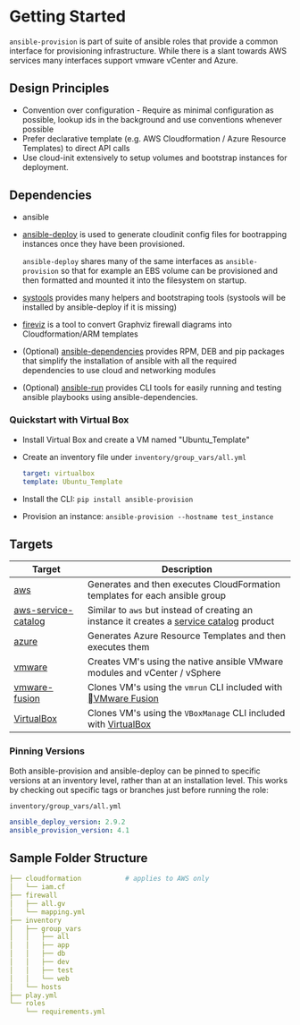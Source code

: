 # Getting Started

`ansible-provision` is part of suite of ansible roles that provide a common interface for provisioning infrastructure.
While there is a slant towards AWS services many interfaces support vmware vCenter and Azure.

## Design Principles

* Convention over configuration - Require as minimal configuration as possible, lookup ids in the background and use conventions whenever possible
* Prefer declarative template (e.g. AWS Cloudformation / Azure Resource Templates) to direct API calls
* Use cloud-init extensively to setup volumes and bootstrap instances for deployment.

## Dependencies

* ansible
* [ansible-deploy](http://www.moshloop.com/ansible-deploy) is used to generate cloudinit config files for bootrapping instances once they have been provisioned.

    `ansible-deploy` shares many of the same interfaces as `ansible-provision` so that for example an EBS volume can be provisioned and then formatted and mounted it into the filesystem on startup.

* [systools](https://github.com/moshloop/systools) provides many helpers and bootstraping tools (systools will be installed by ansible-deploy if it is missing)
* [fireviz](https://github.com/moshloop/fireviz) is a tool to convert Graphviz firewall diagrams into Cloudformation/ARM templates
* (Optional) [ansible-dependencies](https://github.com/moshloop/ansible-dependencies) provides RPM, DEB and pip packages that simplify the installation of ansible with all the required dependencies to use cloud and networking modules
* (Optional) [ansible-run](http://www.moshloop.com/ansible-run) provides CLI tools for easily running and testing ansible playbooks using ansible-dependencies.

### Quickstart with Virtual Box

* Install Virtual Box and create a VM named "Ubuntu_Template"

* Create an inventory file under `inventory/group_vars/all.yml`

   ```yaml
   target: virtualbox
   template: Ubuntu_Template
   ```

* Install the CLI: `pip install ansible-provision`

* Provision an instance: `ansible-provision --hostname test_instance`

## Targets

| Target              | Description                                                  |
| ------------------- | ------------------------------------------------------------ |
| [aws](./aws)                 | Generates and then executes CloudFormation templates for each ansible group |
| [aws-service-catalog](./aws-service-catalog) | Similar to `aws` but instead of creating an instance it creates a [service catalog](https://aws.amazon.com/servicecatalog/) product |
| [azure](./azure)               | Generates Azure Resource Templates and then executes them    |
| [vmware](./vmware)              | Creates VM's using the native ansible VMware modules and vCenter / vSphere        |
| [vmware-fusion](./vmware-fusion)       | Clones VM's using the `vmrun` CLI included with [VMware Fusion](https://www.vmware.com/products/fusion) |
| [VirtualBox](./virtualbox)         | Clones VM's using the `VBoxManage` CLI included with [VirtualBox](https://www.virtualbox.org/) |



### Pinning Versions

Both ansible-provision and ansible-deploy can be pinned to specific versions at an inventory level, rather than at an installation level. This works by checking out specific tags or branches just before running the role:

`inventory/group_vars/all.yml`

```yaml
ansible_deploy_version: 2.9.2
ansible_provision_version: 4.1
```



## Sample Folder Structure

```yaml
├── cloudformation           # applies to AWS only
│   └── iam.cf
├── firewall
│   ├── all.gv
│   └── mapping.yml
├── inventory
│   ├── group_vars
│   │   ├── all
│   │   ├── app
│   │   ├── db
│   │   ├── dev
│   │   ├── test
│   │   └── web
│   └── hosts
├── play.yml
└── roles
    └── requirements.yml
```
